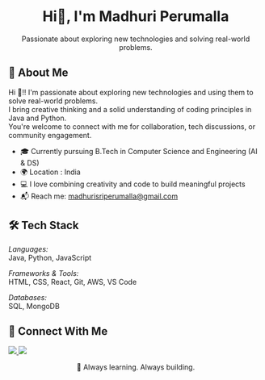 <h1 align="center">Hi👋, I'm Madhuri Perumalla</h1>
<p align="center">
  Passionate about exploring new technologies and solving real-world problems.
</p>



## 🧠 About Me

Hi 👋!! I'm passionate about exploring new technologies and using them to solve real-world problems.  
I bring creative thinking and a solid understanding of coding principles in Java and Python.  
You're welcome to connect with me for collaboration, tech discussions, or community engagement.

- 🎓 Currently pursuing B.Tech in Computer Science and Engineering (AI & DS)
- 🌍 Location : India
- 💻 I love combining creativity and code to build meaningful projects
- 📬 Reach me: madhurisriperumalla@gmail.com



## 🛠 Tech Stack

*Languages:*  
Java, Python, JavaScript  

*Frameworks & Tools:*  
HTML, CSS, React, Git, AWS, VS Code  

*Databases:*  
SQL, MongoDB


## 🤝 Connect With Me

<p>
  <a href="https://linkedin.com/in/madhuri-perumalla-5a8919330">
    <img src="https://img.shields.io/badge/-LinkedIn-blue?style=flat&logo=linkedin" />
  </a>
  <a href="mailto:madhurisriperumalla@gmail.com">
    <img src="https://img.shields.io/badge/-Email-D14836?style=flat&logo=gmail&logoColor=white" />
  </a>
</p>

<p align="center">
  🚀 Always learning. Always building.
</p>

<!--
**madhuri-694/madhuri-694** is a ✨ _special_ ✨ repository because its `README.md` (this file) appears on your GitHub profile.

Here are some ideas to get you started:

- 🔭 I’m currently working on ...
- 🌱 I’m currently learning ...
- 👯 I’m looking to collaborate on ...
- 🤔 I’m looking for help with ...
- 💬 Ask me about ...
- 📫 How to reach me: ...
- 😄 Pronouns: ...
- ⚡ Fun fact: ...
-->
